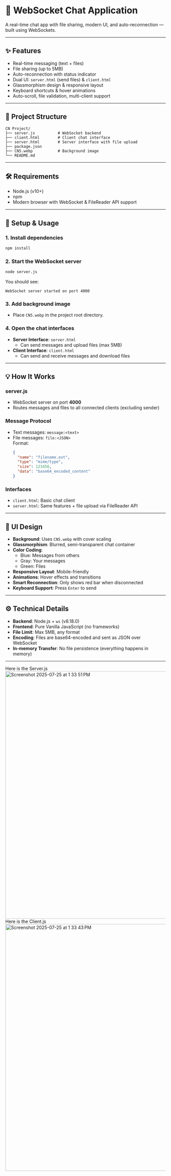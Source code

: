 # 🚀 WebSocket Chat Application

A real-time chat app with file sharing, modern UI, and auto-reconnection — built using WebSockets.

---

## ✨ Features

- Real-time messaging (text + files)
- File sharing (up to 5MB)
- Auto-reconnection with status indicator
- Dual UI: `server.html` (send files) & `client.html`
- Glassmorphism design & responsive layout
- Keyboard shortcuts & hover animations
- Auto-scroll, file validation, multi-client support

---

## 📁 Project Structure

```
CN Project/
├── server.js          # WebSocket backend
├── client.html        # Client chat interface
├── server.html        # Server interface with file upload
├── package.json
├── CN5.webp           # Background image
└── README.md
```

---

## 🛠 Requirements

- Node.js (v10+)
- npm
- Modern browser with WebSocket & FileReader API support

---

## 🚀 Setup & Usage

### 1. Install dependencies

```bash
npm install
```

### 2. Start the WebSocket server

```bash
node server.js
```

You should see:

```
WebSocket server started on port 4000
```

### 3. Add background image

- Place `CN5.webp` in the project root directory.

### 4. Open the chat interfaces

- **Server Interface**: `server.html`
  - Can send messages and upload files (max 5MB)
- **Client Interface**: `client.html`
  - Can send and receive messages and download files

---

## 💡 How It Works

### server.js

- WebSocket server on port **4000**
- Routes messages and files to all connected clients (excluding sender)

### Message Protocol

- Text messages: `message:<text>`
- File messages: `file:<JSON>`  
  Format:  
  ```json
  {
    "name": "filename.ext",
    "type": "mime/type",
    "size": 123456,
    "data": "base64_encoded_content"
  }
  ```

### Interfaces

- `client.html`: Basic chat client
- `server.html`: Same features + file upload via FileReader API

---

## 🎨 UI Design

- **Background**: Uses `CN5.webp` with cover scaling
- **Glassmorphism**: Blurred, semi-transparent chat container
- **Color Coding**:
  - Blue: Messages from others
  - Gray: Your messages
  - Green: Files
- **Responsive Layout**: Mobile-friendly
- **Animations**: Hover effects and transitions
- **Smart Reconnection**: Only shows red bar when disconnected
- **Keyboard Support**: Press `Enter` to send

---

## ⚙️ Technical Details

- **Backend**: Node.js + `ws` (v8.18.0)
- **Frontend**: Pure Vanilla JavaScript (no frameworks)
- **File Limit**: Max 5MB, any format
- **Encoding**: Files are base64-encoded and sent as JSON over WebSocket
- **In-memory Transfer**: No file persistence (everything happens in memory)

---

Here is the Server.js
<img width="1440" height="774" alt="Screenshot 2025-07-25 at 1 33 51 PM" src="https://github.com/user-attachments/assets/8b88f965-75f7-4d85-bb64-5be72414464d" />
Here is the Client.js
<img width="1440" height="772" alt="Screenshot 2025-07-25 at 1 33 43 PM" src="https://github.com/user-attachments/assets/df7d767d-b740-4f86-859d-20cb322c9b44" />
